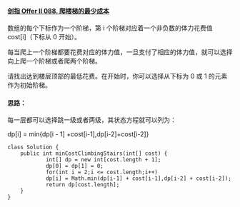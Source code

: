 #### [剑指 Offer II 088. 爬楼梯的最少成本](https://leetcode.cn/problems/GzCJIP/)

数组的每个下标作为一个阶梯，第 i 个阶梯对应着一个非负数的体力花费值 cost[i]（下标从 0 开始）。

每当爬上一个阶梯都要花费对应的体力值，一旦支付了相应的体力值，就可以选择向上爬一个阶梯或者爬两个阶梯。

请找出达到楼层顶部的最低花费。在开始时，你可以选择从下标为 0 或 1 的元素作为初始阶梯。

#### 思路：

每一层都可以选择跳一级或者两级，其状态方程就可以列为：

dp[i] = min{dp[i - 1] +cost[i-1],dp[i-2]+cost[i-2]}

```
class Solution {
    public int minCostClimbingStairs(int[] cost) {
            int[] dp = new int[cost.length + 1];
            dp[0] = dp[1] = 0;
            for(int i = 2;i <= cost.length;i++)
            dp[i] = Math.min(dp[i-1] + cost[i-1],dp[i-2] + cost[i-2]);
            return dp[cost.length];
    }
}
```

